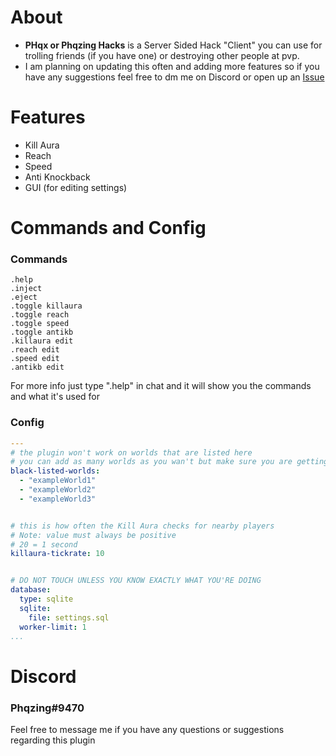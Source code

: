 # About
- **PHqx or Phqzing Hacks** is a Server Sided Hack "Client" you can use for trolling friends (if you have one) or destroying other people at pvp.
- I am planning on updating this often and adding more features so if you have any suggestions feel free to dm me on Discord or open up an [Issue](https://github.com/Phqzing/PHax/issues)

# Features
- Kill Aura
- Reach
- Speed
- Anti Knockback
- GUI (for editing settings)

# Commands and Config
### Commands
```
.help
.inject
.eject
.toggle killaura
.toggle reach
.toggle speed
.toggle antikb
.killaura edit
.reach edit
.speed edit
.antikb edit
```
For more info just type ".help" in chat and it will show you the commands and what it's used for

### Config
```yml
---
# the plugin won't work on worlds that are listed here
# you can add as many worlds as you wan't but make sure you are getting the folder name of the world
black-listed-worlds:
  - "exampleWorld1"
  - "exampleWorld2"
  - "exampleWorld3"


# this is how often the Kill Aura checks for nearby players
# Note: value must always be positive
# 20 = 1 second
killaura-tickrate: 10


# DO NOT TOUCH UNLESS YOU KNOW EXACTLY WHAT YOU'RE DOING
database:
  type: sqlite
  sqlite:
    file: settings.sql
  worker-limit: 1
...
```

# Discord
### Phqzing#9470
Feel free to message me if you have any questions or suggestions regarding this plugin
